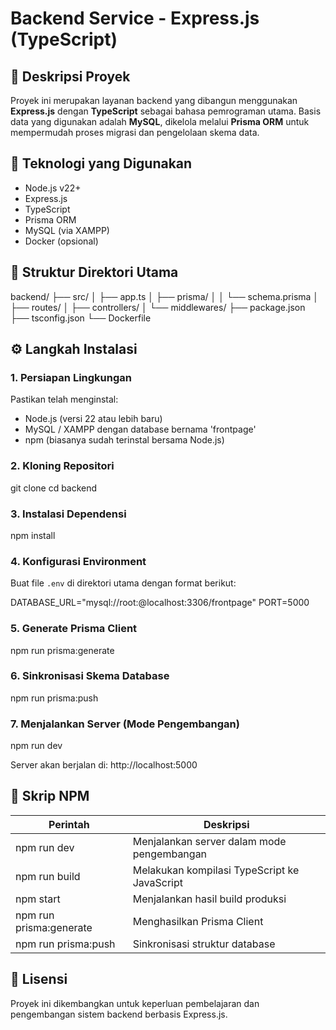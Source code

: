 # Backend Service - Express.js (TypeScript)

## 📘 Deskripsi Proyek
Proyek ini merupakan layanan backend yang dibangun menggunakan **Express.js** dengan **TypeScript** sebagai bahasa pemrograman utama.
Basis data yang digunakan adalah **MySQL**, dikelola melalui **Prisma ORM** untuk mempermudah proses migrasi dan pengelolaan skema data.

## 🧩 Teknologi yang Digunakan
- Node.js v22+
- Express.js
- TypeScript
- Prisma ORM
- MySQL (via XAMPP)
- Docker (opsional)

## 📂 Struktur Direktori Utama
backend/
├── src/
│   ├── app.ts
│   ├── prisma/
│   │   └── schema.prisma
│   ├── routes/
│   ├── controllers/
│   └── middlewares/
├── package.json
├── tsconfig.json
└── Dockerfile

## ⚙️ Langkah Instalasi

### 1. Persiapan Lingkungan
Pastikan telah menginstal:
- Node.js (versi 22 atau lebih baru)
- MySQL / XAMPP dengan database bernama 'frontpage'
- npm (biasanya sudah terinstal bersama Node.js)

### 2. Kloning Repositori
git clone <url-repositori>
cd backend

### 3. Instalasi Dependensi
npm install

### 4. Konfigurasi Environment
Buat file `.env` di direktori utama dengan format berikut:

DATABASE_URL="mysql://root:@localhost:3306/frontpage"
PORT=5000

### 5. Generate Prisma Client
npm run prisma:generate

### 6. Sinkronisasi Skema Database
npm run prisma:push

### 7. Menjalankan Server (Mode Pengembangan)
npm run dev

Server akan berjalan di:
http://localhost:5000

## 🧠 Skrip NPM
Perintah              | Deskripsi
----------------------|---------------------------------
npm run dev           | Menjalankan server dalam mode pengembangan
npm run build         | Melakukan kompilasi TypeScript ke JavaScript
npm start             | Menjalankan hasil build produksi
npm run prisma:generate | Menghasilkan Prisma Client
npm run prisma:push   | Sinkronisasi struktur database

## 🧾 Lisensi
Proyek ini dikembangkan untuk keperluan pembelajaran dan pengembangan sistem backend berbasis Express.js.
